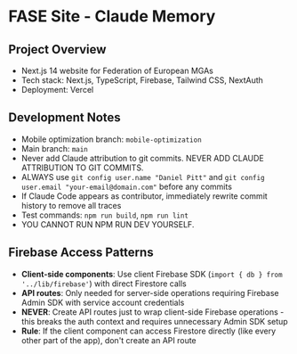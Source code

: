 # FASE Site - Claude Memory

## Project Overview
- Next.js 14 website for Federation of European MGAs
- Tech stack: Next.js, TypeScript, Firebase, Tailwind CSS, NextAuth
- Deployment: Vercel

## Development Notes
- Mobile optimization branch: `mobile-optimization`
- Main branch: `main`
- Never add Claude attribution to git commits. NEVER ADD CLAUDE ATTRIBUTION TO GIT COMMITS.
- ALWAYS use `git config user.name "Daniel Pitt"` and `git config user.email "your-email@domain.com"` before any commits
- If Claude Code appears as contributor, immediately rewrite commit history to remove all traces
- Test commands: `npm run build`, `npm run lint`
- YOU CANNOT RUN NPM RUN DEV YOURSELF.

## Firebase Access Patterns
- **Client-side components**: Use client Firebase SDK (`import { db } from '../lib/firebase'`) with direct Firestore calls
- **API routes**: Only needed for server-side operations requiring Firebase Admin SDK with service account credentials
- **NEVER**: Create API routes just to wrap client-side Firebase operations - this breaks the auth context and requires unnecessary Admin SDK setup
- **Rule**: If the client component can access Firestore directly (like every other part of the app), don't create an API route